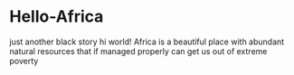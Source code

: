 # Hello-Africa
just another black story
hi world!
Africa is a beautiful place with abundant natural resources
that if managed properly can get us out of extreme poverty
